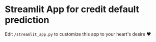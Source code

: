 # Streamlit App for credit default prediction

Edit `/streamlit_app.py` to customize this app to your heart's desire :heart:

